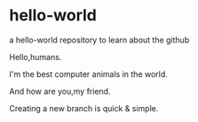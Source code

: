 # hello-world
a hello-world repository to learn about the github

Hello,humans.

I'm the best computer animals in the world.

And how are you,my friend.

Creating a new branch is quick & simple.